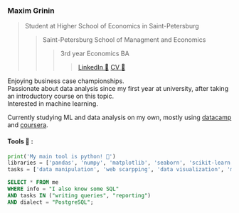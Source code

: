 ###  Maxim Grinin

> Student at Higher School of Economics in Saint-Petersburg
>> Saint-Petersburg School of Managment and Economics
>>> 3rd year Economics BA
>>>> [LinkedIn 💼](https://www.linkedin.com/in/mkgrinin/) [CV 📃](https://www.dropbox.com/s/e3ci9s6xp4t8qsl/CV_Grinin_En.pdf?dl=0)

Enjoying business case championships.  
Passionate about data analysis since my first year at university, after taking an introductory course on this topic.  
Interested in machine learning. 

Currently studying ML and data analysis on my own, mostly using [datacamp](https://www.delacamp.com) and [coursera](https://www.coursera.org).

#### Tools 🔧 :

```python
print('My main tool is python! 🐍')
libraries = ['pandas', 'numpy', 'matplotlib', 'seaborn', 'scikit-learn']
tasks = ['data manipulation', 'web scarpping', 'data visualization', 'machine learning']
```
```sql
SELECT * FROM me
WHERE info = "I also know some SQL"
AND tasks IN ("writing queries", "reporting")
AND dialect = "PostgreSQL";
```

